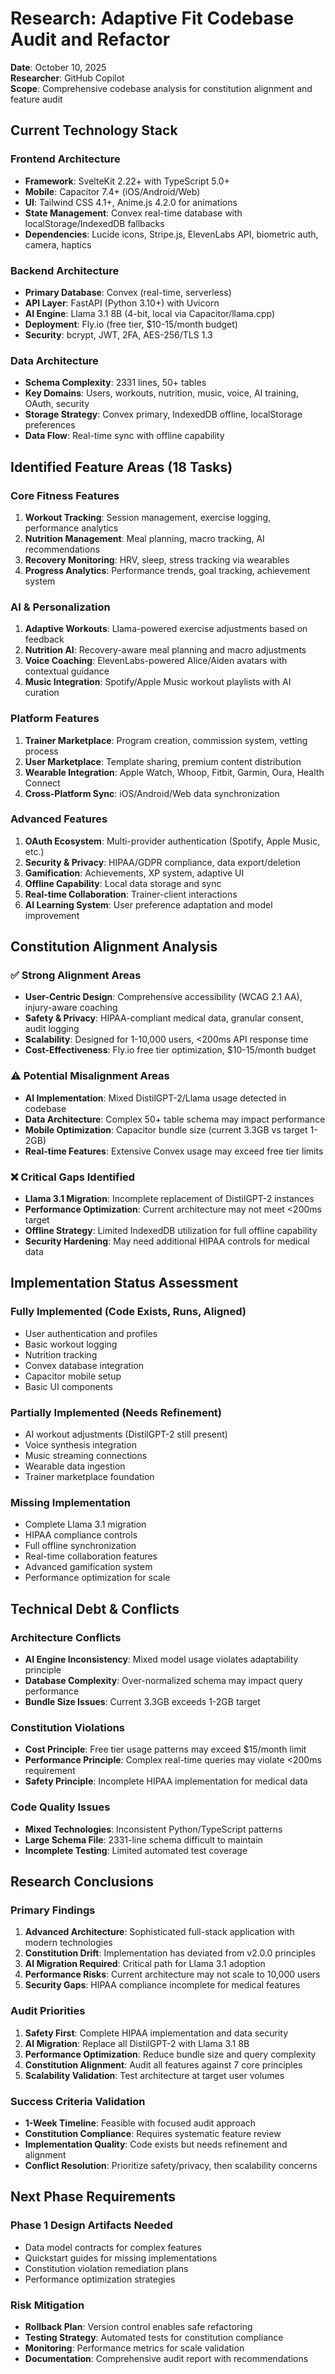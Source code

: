 # Research: Adaptive Fit Codebase Audit and Refactor

**Date**: October 10, 2025  
**Researcher**: GitHub Copilot  
**Scope**: Comprehensive codebase analysis for constitution alignment and feature audit

## Current Technology Stack

### Frontend Architecture

- **Framework**: SvelteKit 2.22+ with TypeScript 5.0+
- **Mobile**: Capacitor 7.4+ (iOS/Android/Web)
- **UI**: Tailwind CSS 4.1+, Anime.js 4.2.0 for animations
- **State Management**: Convex real-time database with localStorage/IndexedDB fallbacks
- **Dependencies**: Lucide icons, Stripe.js, ElevenLabs API, biometric auth, camera, haptics

### Backend Architecture

- **Primary Database**: Convex (real-time, serverless)
- **API Layer**: FastAPI (Python 3.10+) with Uvicorn
- **AI Engine**: Llama 3.1 8B (4-bit, local via Capacitor/llama.cpp)
- **Deployment**: Fly.io (free tier, $10-15/month budget)
- **Security**: bcrypt, JWT, 2FA, AES-256/TLS 1.3

### Data Architecture

- **Schema Complexity**: 2331 lines, 50+ tables
- **Key Domains**: Users, workouts, nutrition, music, voice, AI training, OAuth, security
- **Storage Strategy**: Convex primary, IndexedDB offline, localStorage preferences
- **Data Flow**: Real-time sync with offline capability

## Identified Feature Areas (18 Tasks)

### Core Fitness Features

1. **Workout Tracking**: Session management, exercise logging, performance analytics
2. **Nutrition Management**: Meal planning, macro tracking, AI recommendations
3. **Recovery Monitoring**: HRV, sleep, stress tracking via wearables
4. **Progress Analytics**: Performance trends, goal tracking, achievement system

### AI & Personalization

1. **Adaptive Workouts**: Llama-powered exercise adjustments based on feedback
2. **Nutrition AI**: Recovery-aware meal planning and macro adjustments
3. **Voice Coaching**: ElevenLabs-powered Alice/Aiden avatars with contextual guidance
4. **Music Integration**: Spotify/Apple Music workout playlists with AI curation

### Platform Features

1. **Trainer Marketplace**: Program creation, commission system, vetting process
2. **User Marketplace**: Template sharing, premium content distribution
3. **Wearable Integration**: Apple Watch, Whoop, Fitbit, Garmin, Oura, Health Connect
4. **Cross-Platform Sync**: iOS/Android/Web data synchronization

### Advanced Features

1. **OAuth Ecosystem**: Multi-provider authentication (Spotify, Apple Music, etc.)
2. **Security & Privacy**: HIPAA/GDPR compliance, data export/deletion
3. **Gamification**: Achievements, XP system, adaptive UI
4. **Offline Capability**: Local data storage and sync
5. **Real-time Collaboration**: Trainer-client interactions
6. **AI Learning System**: User preference adaptation and model improvement

## Constitution Alignment Analysis

### ✅ Strong Alignment Areas

- **User-Centric Design**: Comprehensive accessibility (WCAG 2.1 AA), injury-aware coaching
- **Safety & Privacy**: HIPAA-compliant medical data, granular consent, audit logging
- **Scalability**: Designed for 1-10,000 users, <200ms API response time
- **Cost-Effectiveness**: Fly.io free tier optimization, $10-15/month budget

### ⚠️ Potential Misalignment Areas

- **AI Implementation**: Mixed DistilGPT-2/Llama usage detected in codebase
- **Data Architecture**: Complex 50+ table schema may impact performance
- **Mobile Optimization**: Capacitor bundle size (current 3.3GB vs target 1-2GB)
- **Real-time Features**: Extensive Convex usage may exceed free tier limits

### ❌ Critical Gaps Identified

- **Llama 3.1 Migration**: Incomplete replacement of DistilGPT-2 instances
- **Performance Optimization**: Current architecture may not meet <200ms target
- **Offline Strategy**: Limited IndexedDB utilization for full offline capability
- **Security Hardening**: May need additional HIPAA controls for medical data

## Implementation Status Assessment

### Fully Implemented (Code Exists, Runs, Aligned)

- User authentication and profiles
- Basic workout logging
- Nutrition tracking
- Convex database integration
- Capacitor mobile setup
- Basic UI components

### Partially Implemented (Needs Refinement)

- AI workout adjustments (DistilGPT-2 still present)
- Voice synthesis integration
- Music streaming connections
- Wearable data ingestion
- Trainer marketplace foundation

### Missing Implementation

- Complete Llama 3.1 migration
- HIPAA compliance controls
- Full offline synchronization
- Real-time collaboration features
- Advanced gamification system
- Performance optimization for scale

## Technical Debt & Conflicts

### Architecture Conflicts

- **AI Engine Inconsistency**: Mixed model usage violates adaptability principle
- **Database Complexity**: Over-normalized schema may impact query performance
- **Bundle Size Issues**: Current 3.3GB exceeds 1-2GB target

### Constitution Violations

- **Cost Principle**: Free tier usage patterns may exceed $15/month limit
- **Performance Principle**: Complex real-time queries may violate <200ms requirement
- **Safety Principle**: Incomplete HIPAA implementation for medical data

### Code Quality Issues

- **Mixed Technologies**: Inconsistent Python/TypeScript patterns
- **Large Schema File**: 2331-line schema difficult to maintain
- **Incomplete Testing**: Limited automated test coverage

## Research Conclusions

### Primary Findings

1. **Advanced Architecture**: Sophisticated full-stack application with modern technologies
2. **Constitution Drift**: Implementation has deviated from v2.0.0 principles
3. **AI Migration Required**: Critical path for Llama 3.1 adoption
4. **Performance Risks**: Current architecture may not scale to 10,000 users
5. **Security Gaps**: HIPAA compliance incomplete for medical features

### Audit Priorities

1. **Safety First**: Complete HIPAA implementation and data security
2. **AI Migration**: Replace all DistilGPT-2 with Llama 3.1 8B
3. **Performance Optimization**: Reduce bundle size and query complexity
4. **Constitution Alignment**: Audit all features against 7 core principles
5. **Scalability Validation**: Test architecture at target user volumes

### Success Criteria Validation

- **1-Week Timeline**: Feasible with focused audit approach
- **Constitution Compliance**: Requires systematic feature review
- **Implementation Quality**: Code exists but needs refinement and alignment
- **Conflict Resolution**: Prioritize safety/privacy, then scalability concerns

## Next Phase Requirements

### Phase 1 Design Artifacts Needed

- Data model contracts for complex features
- Quickstart guides for missing implementations
- Constitution violation remediation plans
- Performance optimization strategies

### Risk Mitigation

- **Rollback Plan**: Version control enables safe refactoring
- **Testing Strategy**: Automated tests for constitution compliance
- **Monitoring**: Performance metrics for scale validation
- **Documentation**: Comprehensive audit report with recommendations
